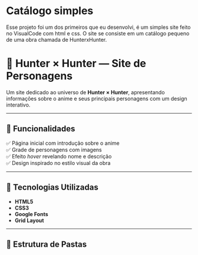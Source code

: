 # Catálogo simples
Esse projeto foi um dos primeiros que eu desenvolvi, é um simples site feito no VisualCode com html e css. O site se consiste em um catálogo pequeno de uma obra chamada de HunterxHunter.

# 🌟 Hunter × Hunter — Site de Personagens

Um site dedicado ao universo de **Hunter × Hunter**, apresentando informações sobre o anime e seus principais personagens com um design interativo.

---

## 📌 Funcionalidades
✅ Página inicial com introdução sobre o anime  
✅ Grade de personagens com imagens  
✅ Efeito *hover* revelando nome e descrição  
✅ Design inspirado no estilo visual da obra  

---

## 🚀 Tecnologias Utilizadas
- **HTML5**
- **CSS3**
- **Google Fonts**
- **Grid Layout**

---

## 📂 Estrutura de Pastas
